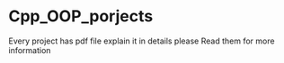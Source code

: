 # Cpp_OOP_porjects

Every project has pdf file explain it in details please Read them for more information
